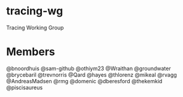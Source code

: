 # tracing-wg

Tracing Working Group

# Members

@bnoordhuis 
@sam-github 
@othiym23 
@Wraithan 
@groundwater 
@brycebaril 
@trevnorris 
@Qard 
@hayes
@thlorenz
@mikeal
@rvagg
@AndreasMadsen
@rmg
@domenic
@dberesford
@thekemkid
@piscisaureus
